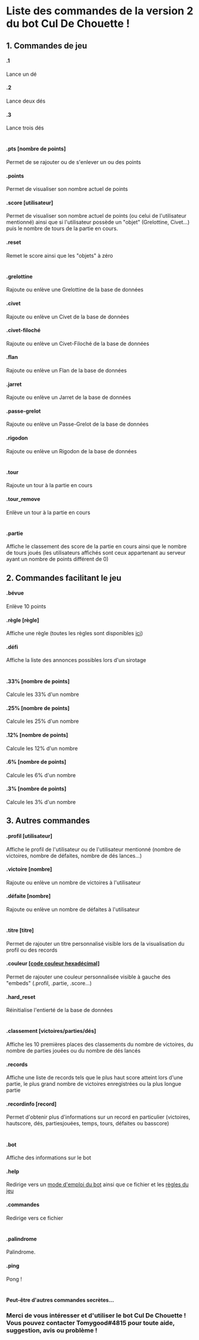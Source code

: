 # Liste des commandes de la version 2 du bot Cul De Chouette !
## 1. Commandes de jeu
#### .1
Lance un dé
#### .2
Lance deux dés
#### .3
Lance trois dés
#
#### .pts [nombre de points]
Permet de se rajouter ou de s'enlever un ou des points
#### .points
Permet de visualiser son nombre actuel de points
#### .score [utilisateur]
Permet de visualiser son nombre actuel de points (ou celui de l'utilisateur mentionné) ainsi que si l'utilisateur possède un "objet" (Grelottine, Civet...) puis le nombre de tours de la partie en cours.
#### .reset
Remet le score ainsi que les "objets" à zéro
#
#### .grelottine
Rajoute ou enlève une Grelottine de la base de données
#### .civet
Rajoute ou enlève un Civet de la base de données
#### .civet-filoché
Rajoute ou enlève un Civet-Filoché de la base de données
#### .flan
Rajoute ou enlève un Flan de la base de données
#### .jarret
Rajoute ou enlève un Jarret de la base de données
#### .passe-grelot
Rajoute ou enlève un Passe-Grelot de la base de données
#### .rigodon
Rajoute ou enlève un Rigodon de la base de données
#
#### .tour
Rajoute un tour à la partie en cours
#### .tour_remove
Enlève un tour à la partie en cours
#
#### .partie
Affiche le classement des score de la partie en cours ainsi que le nombre de tours joués (les utilisateurs affichés sont ceux appartenant au serveur ayant un nombre de points différent de 0)
## 2. Commandes facilitant le jeu
#### .bévue
Enlève 10 points
#### .règle [règle]
Affiche une règle (toutes les règles sont disponibles [ici](REGLES.md))
#### .défi
Affiche la liste des annonces possibles lors d'un sirotage
#
#### .33% [nombre de points]
Calcule les 33% d'un nombre
#### .25% [nombre de points]
Calcule les 25% d'un nombre
#### .12% [nombre de points]
Calcule les 12% d'un nombre
#### .6% [nombre de points]
Calcule les 6% d'un nombre
#### .3% [nombre de points]
Calcule les 3% d'un nombre

## 3. Autres commandes
#### .profil [utilisateur]
Affiche le profil de l'utilisateur ou de l'utilisateur mentionné (nombre de victoires, nombre de défaites, nombre de dés lances...)
#### .victoire [nombre]
Rajoute ou enlève un nombre de victoires à l'utilisateur
#### .défaite [nombre]
Rajoute ou enlève un nombre de défaites à l'utilisateur
#
#### .titre [titre]
Permet de rajouter un titre personnalisé visible lors de la visualisation du profil ou des records
#### .couleur [[code couleur hexadécimal]](https://www.colorcodehex.com/html-color-picker.html)
Permet de rajouter une couleur personnalisée visible à gauche des "embeds" (.profil, .partie, .score...)
#### .hard_reset
Réinitialise l'entierté de la base de données
#
#### .classement [victoires/parties/dés]
Affiche les 10 premières places des classements du nombre de victoires, du nombre de parties jouées ou du nombre de dés lancés
#### .records
Affiche une liste de records tels que le plus haut score atteint lors d'une partie, le plus grand nombre de victoires enregistrées ou la plus longue partie
#### .recordinfo [record]
Permet d'obtenir plus d'informations sur un record en particulier (victoires, hautscore, dés, partiesjouées, temps, tours, défaites ou basscore)
#
#### .bot
Affiche des informations sur le bot
#### .help
Redirige vers un [mode d'emploi du bot](README.md) ainsi que ce fichier et les [règles du jeu](REGLES.md)
#### .commandes
Redirige vers ce fichier
#
#### .palindrome
Palindrome.
#### .ping
Pong !
#
#### Peut-être d'autres commandes secrètes...

### Merci de vous intéresser et d'utiliser le bot Cul De Chouette ! Vous pouvez contacter Tomygood#4815 pour toute aide, suggestion, avis ou problème !
